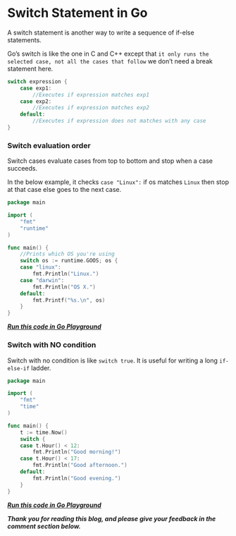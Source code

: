 # Switch Statement in Go

A switch statement is another way to write a sequence of if-else statements.

Go’s switch is like the one in C and C++ except that `it only runs the selected case, not all the cases that follow` we don’t need a break statement here.

```go
switch expression {
    case exp1:
        //Executes if expression matches exp1
    case exp2:
        //Executes if expression matches exp2
    default:
        //Executes if expression does not matches with any case
}
```

### Switch evaluation order

Switch cases evaluate cases from top to bottom and stop when a case succeeds.

In the below example, it checks `case "Linux":` if os matches `Linux` then stop at that case else goes to the next case.

```go
package main

import (
	"fmt"
	"runtime"
)

func main() {
	//Prints which OS you're using
	switch os := runtime.GOOS; os {
	case "linux":
		fmt.Println("Linux.")
	case "darwin":
		fmt.Println("OS X.")
	default:
		fmt.Printf("%s.\n", os)
	}
}
```

[***Run this code in Go Playground***](https://play.golang.org/p/pnjVB1dPSkX)

### Switch with NO condition

Switch with no condition is like `switch true`. It is useful for writing a long `if-else-if` ladder.

```go
package main

import (
	"fmt"
	"time"
)

func main() {
	t := time.Now()
	switch {
	case t.Hour() < 12:
		fmt.Println("Good morning!")
	case t.Hour() < 17:
		fmt.Println("Good afternoon.")
	default:
		fmt.Println("Good evening.")
	}
}
```

[***Run this code in Go Playground***](https://play.golang.org/p/NT19bQTpqAi)

***Thank you for reading this blog, and please give your feedback in the comment section below.***